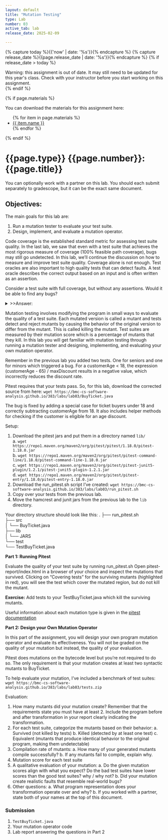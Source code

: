 ```yaml
---
layout: default
title: "Mutation Testing"
type: Lab
number: 03
active_tab: lab
release_date: 2025-02-09

---
```


<!-- Check whether the assignment is ready to release -->
{% capture today %}{{'now' | date: '%s'}}{% endcapture %}
{% capture release_date %}{{page.release_date | date: '%s'}}{% endcapture %}
{% if release_date > today %} 
<div class="alert alert-danger">
Warning: this assignment is out of date.  It may still need to be updated for this year's class.  Check with your instructor before you start working on this assignment.
</div>
{% endif %}
<!-- End of check whether the assignment is up to date -->


<!-- Check whether the assignment is up to date -->
<!--{% capture this_year %}{{'now' | date: '%Y'}}{% endcapture %}
{% capture due_year %}{{page.due_date | date: '%Y'}}{% endcapture %}
{% if this_year != due_year %} 
<div class="alert alert-danger">
Warning: this assignment is out of date.  It may still need to be updated for this year's class.  Check with your instructor before you start working on this assignment.
</div>
{% endif %}-->
<!-- End of check whether the assignment is up to date -->



{% if page.materials %}
<div class="alert alert-info">
You can download the materials for this assignment here:
<ul>
{% for item in page.materials %}
<li><a href="{{item.url}}">{{ item.name }}</a></li>
{% endfor %}
</ul>

</div>
{% endif %}





{{page.type}} {{page.number}}: {{page.title}}
=============================================================


You can optionally work with a partner on this lab. You should each submit separately to gradescope, but it can be the exact same document. 

## Objectives:

The main goals for this lab are:

1. Run a mutation tester to evaluate your test suite.
2. Design, implement, and evaluate a mutation operator.

Code coverage is the established standard metric for assessing test suite quality. In the last lab, we saw that even with a test suite that achieves the most rigorous measure of coverage (100% feasible path coverage), bugs may still go undetected. In this lab, we’ll continue the discussion on how to measure and improve test suite quality. Coverage alone is not enough. Test oracles are also important to high quality tests that can detect faults. A test oracle describes the correct output based on an input and is often written as an assertion.

Consider a test suite with full coverage, but without any assertions. Would it be able to find any bugs? 

<details>
<summary>>>Answer:</summary>
It would only be able to find violations in safety properties (things that should be true across all java programs), but it would not be able to find violations in functional properties. In our [BuyTicket](https://github.com/elizabethdinella/code-coverage/blob/main/src/BuyTicket.java) code from last lab, BUG 1 could be detected without assertions but BUG 2 could not. 
</details>

Mutation testing involves modifying the program in small ways to evaluate the quality of a test suite. Each mutated version is called a mutant and tests detect and reject mutants by causing the behavior of the original version to differ from the mutant. This is called killing the mutant. Test suites are measured by their mutation score which is a percentage of mutants that they kill. In this lab you will get familiar with mutation testing through running a mutation tester and designing, implementing, and evaluating your own mutation operator.  

Remember in the previous lab you added two tests. One for seniors and one for minors which triggered a bug. For a customerAge < 18, the  expression (customerAge - 65) / maxDiscount results in a negative value, which incorrectly reduces the discount rate.

Pitest requires that your tests pass. So, for this lab, download the corrected source from here: 
`wget https://bmc-cs-software-analysis.github.io/383/labs/lab03/BuyTicket.java`

The bug is fixed by adding a special case for ticket buyers under 18 and correctly subtracting customerAge from 18. It also includes helper methods for checking if the customer is eligible for an age discount. 

Setup:
1. Download the pitest jars and put them in a directory named `lib/`  
    a. `wget https://repo1.maven.org/maven2/org/pitest/pitest/1.18.0/pitest-1.18.0.jar`  
    b. `wget https://repo1.maven.org/maven2/org/pitest/pitest-command-line/1.18.0/pitest-command-line-1.18.0.jar`  
    c. `wget https://repo1.maven.org/maven2/org/pitest/pitest-junit5-plugin/1.2.1/pitest-junit5-plugin-1.2.1.jar`  
    d. `wget https://repo1.maven.org/maven2/org/pitest/pitest-entry/1.18.0/pitest-entry-1.18.0.jar`  
2. Download the run_pitest.sh script I’ve created: `wget https://bmc-cs-software-analysis.github.io/383/labs/lab03/run_pitest.sh`  
3. Copy over your tests from the previous lab.   
4. Move the hamcrest and junit jars from the previous lab to the `lib` directory.   

Your directory structure should look like this:
.
├── run_pitest.sh  
├── src  
│   └── BuyTicket.java  
├── lib  
│   └── JARS  
└── test  
    └── TestBuyTicket.java  


**Part 1: Running Pitest**

Evaluate the quality of your test suite by running run_pitest.sh 
Open pitest-report/index.html in a browser of your choice and inspect the mutations that survived.
Clicking on “Covering tests” for the surviving mutants (highlighted in red), you will see the test which cover the mutated region, but do not kill the mutant. 

**Exercise:** Add tests to your TestBuyTicket.java which kill the surviving mutants. 

Useful information about each mutation type is given in the [pitest documentation](https://pitest.org/quickstart/mutators/)

**Part 2: Design your Own Mutation Operator**

In this part of the assignment, you will design your own program mutation operator and evaluate its effectiveness. You will not be graded on the quality of your mutation but instead, the quality of your evaluation. 

Pitest does mutations on the bytecode level but you’re not required to do so. The only requirement is that your mutation creates at least two syntactic mutants to BuyTicket. 

To help evaluate your mutation, I’ve included a benchmark of test suites:
`wget https://bmc-cs-software-analysis.github.io/383/labs/lab03/tests.zip`

Evaluation:
1. How many mutants did your mutation create? Remember that the requirements state you must have at least 2. Include the program before and after transformation in your report clearly indicating the transformation. 
2. For each test suite, categorize the mutants based on their behavior:
    a. Survived (not killed by tests)
    b. Killed (detected by at least one test)
    c. Equivalent (mutants that produce identical behavior to the original program, making them undetectable)
3. Compilation rate of mutants:
    a. How many of your generated mutants compile successfully? 
    b. If any mutants fail to compile, explain why.
4. Mutation score for each test suite
5. A qualitative evaluation of your mutation:
    a. Do the given mutation scores align with what you expect? Do the bad test suites have lower scores than the good test suites? why / why not? 
    b. Did your mutation create realistic faults that resemble real-world bugs?
6. Other questions:
    a. What program representation does your transformation operate over and why? 
    b. If you worked with a partner, state both of your names at the top of this document.


### Submission 
1. `TestBuyTicket.java`
2. Your mutation operator code
3. Lab report answering the questions in Part 2


